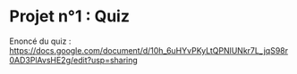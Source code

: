 # Projet n°1 : Quiz

Enoncé du quiz : <https://docs.google.com/document/d/10h_6uHYvPKyLtQPNlUNkr7L_jqS98r0AD3PlAvsHE2g/edit?usp=sharing>
